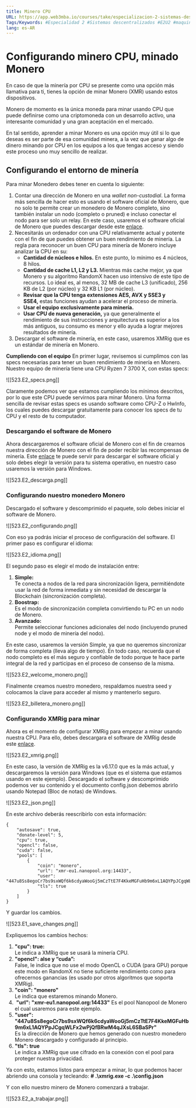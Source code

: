 ```yaml
---
title: Minero CPU
URL: https://app.web3mba.io/courses/take/especializacion-2-sistemas-descentralizados/texts/37917347-6-minero-cpu
Tags/Keywords: #Especialidad 2 #Sistemas descentralizados #E2U2 #maquinaria para mineria #mineria #cpu #monero
lang: es-AR
---
```

# Configurando minero CPU, minado Monero
En caso de que la minería por CPU se presente como una opción más llamativa para ti, tienes la opción de minar Monero (XMR) usando estos dispositivos.

Monero de momento es la única moneda para minar usando CPU que puede definirse como una criptomoneda con un desarrollo activo, una interesante comunidad y una gran aceptación en el mercado.

En tal sentido, aprender a minar Monero es una opción muy útil si lo que deseas es ser parte de esa comunidad minera, a la vez que ganar algo de dinero minando por CPU en los equipos a los que tengas acceso y siendo este proceso uno muy sencillo de realizar.

## Configurando el entorno de minería
Para minar Monedero debes tener en cuenta lo siguiente:
1. Contar una dirección de Monero en una _wallet non-custodial_. La forma más sencilla de hacer esto es usando el software oficial de Monero, que no solo te permite crear un monedero de Monero completo, sino también instalar un nodo (completo o pruned) e incluso conectar el nodo para ser solo un relay. En este caso, usaremos el software oficial de Monero que puedes descargar desde este [enlace](https://www.getmonero.org/es/downloads/). 
2. Necesitarás un ordenador con una CPU relativamente actual y potente con el fin de que puedes obtener un buen rendimiento de minería. La regla para reconocer un buen CPU para minería de Monero incluye analizar la CPU en su:
    - **Cantidad de núcleos e hilos.** En este punto, lo mínimo es 4 núcleos, 8 hilos.
    - **Cantidad de cache L1, L2 y L3.** Mientras más cache mejor, ya que Monero y su algoritmo RandomX hacen uso intensivo de este tipo de recursos. Lo ideal es, al menos, 32 MB de cache L3 (unificado), 256 KB de L2 (por núcleo) y 32 KB L1 (por núcleo). 
    - **Revisar que la CPU tenga extensiones AES, AVX y SSE3 y SSE4,** estas funciones ayudan a acelerar el proceso de minería. 
    - **Usar el equipo exclusivamente para minería.** 
    - **Usar CPU de nueva generación,** ya que generalmente el rendimiento de sus instrucciones y arquitectura es superior a los más antiguos, su consumo es menor y ello ayuda a lograr mejores resultados de minería. 
3. Descargar el software de minería, en este caso, usaremos XMRig que es un estándar de minería en Monero. 

**Cumpliendo con el equipo**
En primer lugar, revisemos si cumplimos con las specs necesarias para tener un buen rendimiento de minería en Monero. Nuestro equipo de minería tiene una CPU Ryzen 7 3700 X, con estas specs:

![[523.E2_specs.png]]

Claramente podemos ver que estamos cumpliendo los mínimos descritos, por lo que este CPU puede servirnos para minar Monero. Una forma sencilla de revisar estas specs es usando software como CPU-Z o HwInfo, los cuales puedes descargar gratuitamente para conocer los specs de tu CPU y el resto de tu computador. 

### Descargando el software de Monero
Ahora descargaremos el software oficial de Monero con el fin de crearnos nuestra dirección de Monero con el fin de poder recibir las recompensas de minería. Este [enlace](https://www.getmonero.org/es/downloads/) te puede servir para descargar el software oficial y solo debes elegir la versión para tu sistema operativo, en nuestro caso usaremos la versión para Windows.

![[523.E2_descarga.png]]

### Configurando nuestro monedero Monero
Descargado el software y descomprimido el paquete, solo debes iniciar el software de Monero.  

![[523.E2_configurando.png]]

Con eso ya podrás iniciar el proceso de configuración del software. El primer paso es configurar el idioma:

![[523.E2_idioma.png]]

El segundo paso es elegir el modo de instalación entre:
1. **Simple:**  
    Te conecta a nodos de la red para sincronización ligera, permitiéndote usar la red de forma inmediata y sin necesidad de descargar la Blockchain (sincronización completa). 
2. **Boostrap:**  
    Es el modo de sincronización completa convirtiendo tu PC en un nodo de Monero. 
3. **Avanzado:**  
    Permite seleccionar funciones adicionales del nodo (incluyendo pruned node y el modo de minería del nodo).  

En este caso, usaremos la versión Simple, ya que no queremos sincronizar de forma completa (lleva algo de tiempo). En todo caso, recuerda que el nodo completo es el más seguro y confiable de todo porque te hace parte integral de la red y participas en el proceso de consenso de la misma. 

![[523.E2_welcome_monero.png]]

Finalmente creamos nuestro monedero, respaldamos nuestra seed y colocamos la clave para acceder al mismo y mantenerlo seguro.

![[523.E2_billetera_monero.png]]

### Configurando XMRig para minar
Ahora es el momento de configurar XMRig para empezar a minar usando nuestra CPU. Para ello, debes descargara el software de XMRig desde este [enlace](https://github.com/xmrig/xmrig/releases). 

![[523.E2_xmrig.png]]

En este caso, la versión de XMRig es la v6.17.0 que es la más actual, y descargaremos la versión para Windows (que es el sistema que estamos usando en este ejemplo). Descargado el software y descomprimido podemos ver su contenido y el documento config.json debemos abrirlo usando Notepad (Bloc de notas) de Windows. 

![[523.E2_json.png]]

En este archivo deberás reescribirlo con esta información:
```
{
    "autosave": true,
    "donate-level": 5,
    "cpu": true,
    "opencl": false,
    "cuda": false,
    "pools": [
        {
            "coin": "monero",
            "url": "xmr-eu1.nanopool.org:14433",
            "user": "447u8Ss8egoCr7bs9sxWQf6k6cdyaWooGj5mCzTtE7F4KkeMGFuHb9m6xL1AQYPpJCgqWLFx2wPjQfBRwM4qJXsL6SBaSPr",
            "tls": true
        }
    ]
}
```

Y guardar los cambios. 

![[523.E1_save_changes.png]]

Expliquemos los cambios hechos:
1. **"cpu": true:**  
    Le indica a XMRig que se usará la minería CPU.
2. **"opencl": alse y “cuda”:**  
    False, le indica que no use el modo OpenCL o CUDA (para GPU) porque este modo en RandomX no tiene suficiente rendimiento como para ofrecernos ganancias (es usado por otros algoritmos que soporta XMRig). 
3. **"coin": "monero"**  
    Le indica que estaremos minando Monero.
4.  **"url": "xmr-eu1.nanopool.org:14433"** Es el pool Nanopool de Monero el cual usaremos para este ejemplo. 
5. **"user":**
**"447u8Ss8egoCr7bs9sxWQf6k6cdyaWooGj5mCzTtE7F4KkeMGFuHb9m6xL1AQYPpJCgqWLFx2wPjQfBRwM4qJXsL6SBaSPr"**   
    Es la dirección de Monero que hemos generado con nuestro monedero Monero descargado y configurado al principio. 
6. **"tls": true**  
    Le indica a XMRig que use cifrado en la conexión con el pool para proteger nuestra privacidad. 

Ya con esto, estamos listos para empezar a minar, lo que podemos hacer abriendo una consola y tecleando:
**# .\xmrig.exe -c .\config.json**

Y con ello nuestro minero de Monero comenzará a trabajar. 

![[523.E2_a_trabajar.png]]